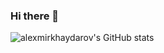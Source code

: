 ### Hi there 👋

![alexmirkhaydarov's GitHub stats](https://github-readme-stats.vercel.app/api?username=alexmirkhaydarova&show_icons=true&theme=radical&count_private=true)
